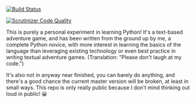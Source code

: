 [![Build Status](https://travis-ci.org/gothick/pyventure.svg?branch=master)](https://travis-ci.org/gothick/pyventure)

[![Scrutinizer Code Quality](https://scrutinizer-ci.com/g/gothick/pyventure/badges/quality-score.png?b=master)](https://scrutinizer-ci.com/g/gothick/pyventure/?branch=master)

This is purely a personal experiment in learning Python! It's a
text-based adventure game, and has been written from the ground up by
me, a complete Python novice, with more interest in learning the
basics of the language than leveraging existing technology or even
best practice in writing textual adventure games. (Translation:
"Please don't laugh at my code.")

It's also not in anyway near finished, you can barely do anything, and
there's a good chance the current master version will be broken, at 
least in small ways. This repo is only really public because I don't
mind thinking out loud in public! 😀
